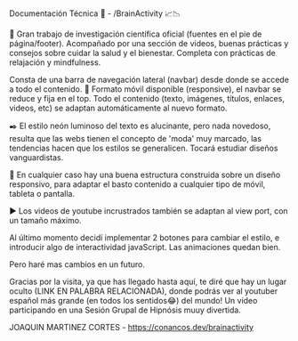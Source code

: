 Documentación Técnica 📑 - /BrainActivity 📈📉

🚀 Gran trabajo de investigación científica oficial (fuentes en el pie de página/footer). Acompañado por una sección de videos, buenas prácticas y consejos sobre cuidar la salud y el bienestar. Completa con prácticas de relajación y mindfulness.

Consta de una barra de navegación lateral (navbar) desde donde se accede a todo el contenido.
📲 Formato móvil disponible (responsive), el navbar se reduce y fija en el top. Todo el contenido (texto, imágenes, títulos, enlaces, videos, etc) se adaptan automáticamente al nuevo formato.

✒️ El estilo neón luminoso del texto es alucinante, pero nada novedoso, resulta que las webs tienen el concepto de 'moda' muy marcado, las tendencias hacen que los estilos se generalicen. Tocará estudiar diseños vanguardistas.

💯 En cualquier caso hay una buena estructura construida sobre un diseño responsivo, para adaptar el basto contenido a cualquier tipo de móvil, tableta o pantalla. 

▶️ Los videos de youtube incrustrados también se adaptan al view port, con un tamaño máximo.

Al último momento decidí implementar 2 botones para cambiar el estilo, e introducir algo de interactividad javaScript. Las animaciones quedan bien.

Pero haré mas cambios en un futuro.

Gracias por la visita, ya que has llegado hasta aquí, te diré que hay un lugar oculto (LINK EN PALABRA RELACIONADA), donde podrás ver al youtuber español más grande (en todos los sentidos😂) del mundo!
Un video participando en una Sesión Grupal de Hipnósis muuy divertida.

JOAQUIN MARTINEZ CORTES - https://conancos.dev/brainactivity
